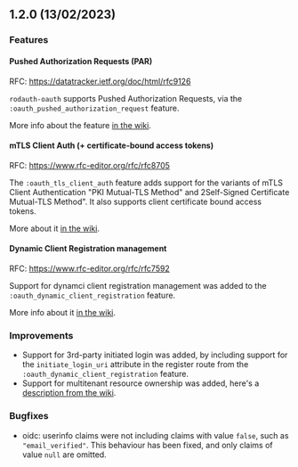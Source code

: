## 1.2.0 (13/02/2023)

### Features

#### Pushed Authorization Requests (PAR)

RFC: https://datatracker.ietf.org/doc/html/rfc9126

`rodauth-oauth` supports Pushed Authorization Requests, via the `:oauth_pushed_authorization_request` feature.

More info about the feature [in the wiki](https://gitlab.com/os85/rodauth-oauth/-/wikis/Pushed-Authorization-Requests).

#### mTLS Client Auth (+ certificate-bound access tokens)

RFC: https://www.rfc-editor.org/rfc/rfc8705

The `:oauth_tls_client_auth` feature adds support for the variants of mTLS Client Authentication "PKI Mutual-TLS Method" and 2Self-Signed Certificate Mutual-TLS Method". It also supports client certificate bound access tokens.

More about it [in the wiki](https://gitlab.com/os85/rodauth-oauth/-/wikis/mTLS-Client-Authentication).

#### Dynamic Client Registration management

RFC: https://www.rfc-editor.org/rfc/rfc7592

Support for dynamci client registration management was added to the `:oauth_dynamic_client_registration` feature.

More info about it [in the wiki](https://gitlab.com/os85/rodauth-oauth/-/wikis/Dynamic-Client-Registration#getputdelete-registerclient_id).

### Improvements

* Support for 3rd-party initiated login was added, by including support for the `initiate_login_uri` attribute in the register route from the `:oauth_dynamic_client_registration` feature.
* Support for multitenant resource ownership was added, here's a [description from the wiki](https://gitlab.com/os85/rodauth-oauth/-/wikis/How-to#scoping-grants-from-the-same-resource-owner).

### Bugfixes

* oidc: userinfo claims were not including claims with value `false`, such as `"email_verified"`. This behaviour has been fixed, and only claims of value `null` are omitted.